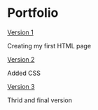 # Portfolio

[Version 1](https://dairemcsherry.github.io/Portfolio/index.one.html)

Creating my first HTML page

[Version 2](https://dairemcsherry.github.io/Portfolio/index-two.html)

Added CSS

[Version 3](https://dairemcsherry.github.io/Portfolio/index-three.html)

Thrid and final version  

